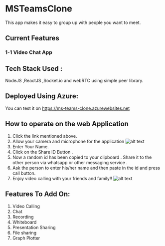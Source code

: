 # MSTeamsClone

This app makes it easy to group up with people you want to meet. 

## Current Features

### 1-1 Video Chat App

## Tech Stack Used :
NodeJS ,ReactJS ,Socket.io and webRTC using simple peer library.

## Deployed Using Azure:
You can test it on https://ms-teams-clone.azurewebsites.net 

## How to operate on the web Application

1. Click the link mentioned above.
2. Allow your camera and microphone for the application
![alt text]()
3. Enter Your Name.
4. Click on the Share ID Button .
5. Now a random id has been copied to your clipboard . Share it to the other person via whatsapp or other messaging service .
6. Ask the person to enter his/her name and then paste in the id and press call button.
7. Enjoy video calling with your friends and family!!
![alt text]()
## Features To Add On:

1. Video Calling 
2. Chat 
3. Recording
4. Whiteboard
5. Presentation Sharing
6. File sharing 
7. Graph Plotter
